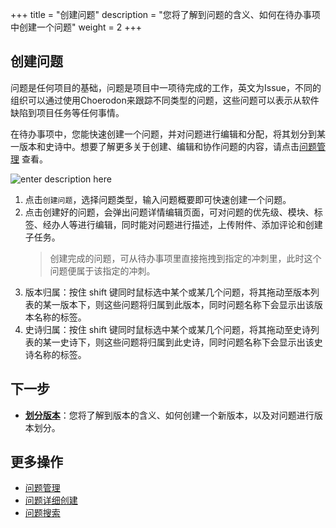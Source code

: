 ﻿+++
title = "创建问题"
description = "您将了解到问题的含义、如何在待办事项中创建一个问题"
weight = 2
+++

## 创建问题
   
问题是任何项目的基础，问题是项目中一项待完成的工作，英文为Issue，不同的组织可以通过使用Choerodon来跟踪不同类型的问题，这些问题可以表示从软件缺陷到项目任务等任何事情。

在待办事项中，您能快速创建一个问题，并对问题进行编辑和分配，将其划分到某一版本和史诗中。想要了解更多关于创建、编辑和协作问题的内容，请点击[问题管理](../../issue) 查看。


![enter description here](/docs/user-guide/agile/imge/create-issue.png)

1. 点击`创建问题`，选择问题类型，输入问题概要即可快速创建一个问题。
2. 点击创建好的问题，会弹出问题详情编辑页面，可对问题的优先级、模块、标签、经办人等进行编辑，同时能对问题进行描述，上传附件、添加评论和创建子任务。
    <blockquote class="note">
    创建完成的问题，可从待办事项里直接拖拽到指定的冲刺里，此时这个问题便属于该指定的冲刺。
    </blockquote>
3. 版本归属：按住 shift 键同时鼠标选中某个或某几个问题，将其拖动至版本列表的某一版本下，则这些问题将归属到此版本，同时问题名称下会显示出该版本名称的标签。
4. 史诗归属：按住 shift 键同时鼠标选中某个或某几个问题，将其拖动至史诗列表的某一史诗下，则这些问题将归属到此史诗，同时问题名称下会显示出该史诗名称的标签。


## 下一步

- [**划分版本**](../version)：您将了解到版本的含义、如何创建一个新版本，以及对问题进行版本划分。

## 更多操作

- [问题管理](../../issue)
- [问题详细创建](../../issue/create-issue#详细创建问题) 
- [问题搜索](../../issue/search-issue)



